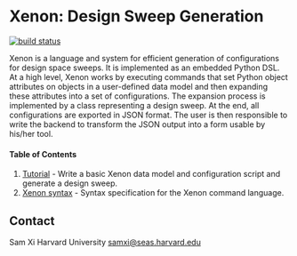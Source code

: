 Xenon: Design Sweep Generation
==============================

[![build status](https://travis-ci.org/xyzsam/xenon.svg?branch=master)](https://travis-ci.org/xyzsam/xenon)

Xenon is a language and system for efficient generation of configurations for
design space sweeps. It is implemented as an embedded Python DSL. At a high
level, Xenon works by executing commands that set Python object attributes on
objects in a user-defined data model and then expanding these attributes into
a set of configurations. The expansion process is implemented by a class
representing a design sweep. At the end, all configurations are exported in
JSON format. The user is then responsible to write the backend to transform
the JSON output into a form usable by his/her tool.

#### Table of Contents ####
  1. [Tutorial](docs/tutorial.md) - Write a basic Xenon data model and
     configuration script and generate a design sweep.
  2. [Xenon syntax](docs/xenon_syntax.md) - Syntax specification for the Xenon
     command language.

Contact
-------
Sam Xi
Harvard University
samxi@seas.harvard.edu
